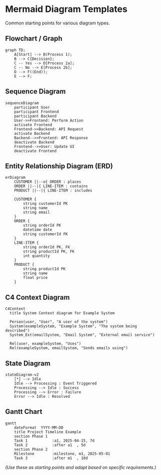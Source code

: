 # Mermaid Diagram Templates

Common starting points for various diagram types.

## Flowchart / Graph

```mermaid
graph TD;
    A[Start] --> B(Process 1);
    B --> C{Decision};
    C -- Yes --> D[Process 2a];
    C -- No --> E[Process 2b];
    D --> F((End));
    E --> F;
```

## Sequence Diagram

```mermaid
sequenceDiagram
    participant User
    participant Frontend
    participant Backend
    User->>Frontend: Perform Action
    activate Frontend
    Frontend->>Backend: API Request
    activate Backend
    Backend-->>Frontend: API Response
    deactivate Backend
    Frontend-->>User: Update UI
    deactivate Frontend
```

## Entity Relationship Diagram (ERD)

```mermaid
erDiagram
    CUSTOMER ||--o{ ORDER : places
    ORDER ||--|{ LINE-ITEM : contains
    PRODUCT ||--|{ LINE-ITEM : includes

    CUSTOMER {
        string customerId PK
        string name
        string email
    }
    ORDER {
        string orderId PK
        datetime date
        string customerId FK
    }
    LINE-ITEM {
        string orderId PK, FK
        string productId PK, FK
        int quantity
    }
    PRODUCT {
        string productId PK
        string name
        float price
    }
```

## C4 Context Diagram

```mermaid
C4Context
  title System Context diagram for Example System

  Person(user, "User", "A user of the system")
  System(exampleSystem, "Example System", "The system being described")
  System_Ext(emailSystem, "Email System", "External email service")

  Rel(user, exampleSystem, "Uses")
  Rel(exampleSystem, emailSystem, "Sends emails using")
```

## State Diagram

```mermaid
stateDiagram-v2
    [*] --> Idle
    Idle --> Processing : Event Triggered
    Processing --> Idle : Success
    Processing --> Error : Failure
    Error --> Idle : Resolved
```

## Gantt Chart

```mermaid
gantt
    dateFormat  YYYY-MM-DD
    title Project Timeline Example
    section Phase 1
    Task 1           :a1, 2025-04-15, 7d
    Task 2           :after a1  , 5d
    section Phase 2
    Milestone        :milestone, m1, 2025-05-01
    Task 3           :after m1  , 10d
```

*(Use these as starting points and adapt based on specific requirements.)*